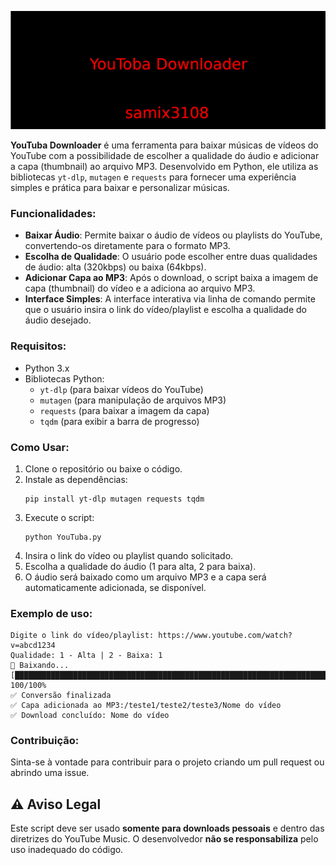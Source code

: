 ![YouToba Logo](YouToba_logo.png)

**YouTuba Downloader** é uma ferramenta para baixar músicas de vídeos do YouTube com a possibilidade de escolher a qualidade do áudio e adicionar a capa (thumbnail) ao arquivo MP3. Desenvolvido em Python, ele utiliza as bibliotecas `yt-dlp`, `mutagen` e `requests` para fornecer uma experiência simples e prática para baixar e personalizar músicas.

### Funcionalidades:
- **Baixar Áudio**: Permite baixar o áudio de vídeos ou playlists do YouTube, convertendo-os diretamente para o formato MP3.
- **Escolha de Qualidade**: O usuário pode escolher entre duas qualidades de áudio: alta (320kbps) ou baixa (64kbps).
- **Adicionar Capa ao MP3**: Após o download, o script baixa a imagem de capa (thumbnail) do vídeo e a adiciona ao arquivo MP3.
- **Interface Simples**: A interface interativa via linha de comando permite que o usuário insira o link do vídeo/playlist e escolha a qualidade do áudio desejado.

### Requisitos:
- Python 3.x
- Bibliotecas Python:
  - `yt-dlp` (para baixar vídeos do YouTube)
  - `mutagen` (para manipulação de arquivos MP3)
  - `requests` (para baixar a imagem da capa)
  - `tqdm` (para exibir a barra de progresso)

### Como Usar:
1. Clone o repositório ou baixe o código.
2. Instale as dependências:
   ```
   pip install yt-dlp mutagen requests tqdm
   ```
3. Execute o script:
   ```
   python YouTuba.py
   ```
4. Insira o link do vídeo ou playlist quando solicitado.
5. Escolha a qualidade do áudio (1 para alta, 2 para baixa).
6. O áudio será baixado como um arquivo MP3 e a capa será automaticamente adicionada, se disponível.

### Exemplo de uso:
```
Digite o link do vídeo/playlist: https://www.youtube.com/watch?v=abcd1234
Qualidade: 1 - Alta | 2 - Baixa: 1
🎵 Baixando...
[██████████████████████████████████████████████████████████████████████████████████████] 100/100%
✅ Conversão finalizada
✅ Capa adicionada ao MP3:/teste1/teste2/teste3/Nome do vídeo
✅ Download concluído: Nome do vídeo
```
### Contribuição:

Sinta-se à vontade para contribuir para o projeto criando um pull request ou abrindo uma issue.

## ⚠️ Aviso Legal  
Este script deve ser usado **somente para downloads pessoais** e dentro das diretrizes do YouTube Music. O desenvolvedor **não se responsabiliza** pelo uso inadequado do código.  
